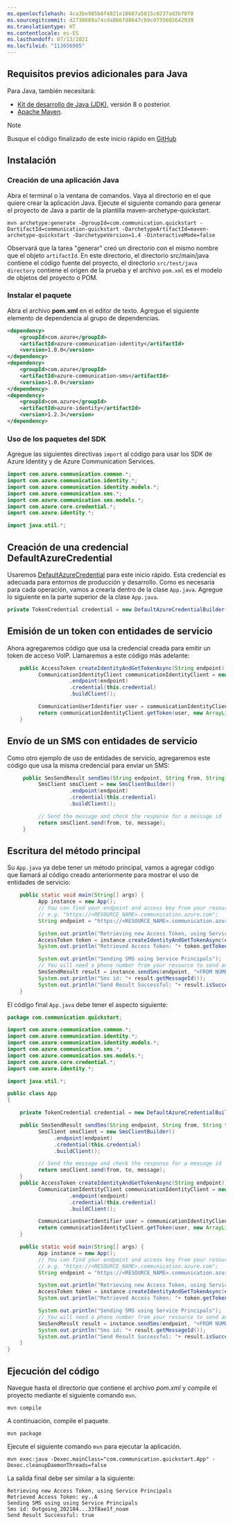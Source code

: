 ```yaml
---
ms.openlocfilehash: 4ca3be985b0f4821e18607a5815c0237ad3bf0f0
ms.sourcegitcommit: d2738669a74cda866fd8647cb9c0735602642939
ms.translationtype: HT
ms.contentlocale: es-ES
ms.lasthandoff: 07/13/2021
ms.locfileid: "113656985"
---
```

## <a name="additional-prerequisites-for-java"></a>Requisitos previos adicionales para Java
Para Java, también necesitará:
- [Kit de desarrollo de Java (JDK)](/azure/developer/java/fundamentals/java-jdk-install), versión 8 o posterior.
- [Apache Maven](https://maven.apache.org/download.cgi).

> [!NOTE]
> Busque el código finalizado de este inicio rápido en [GitHub](https://github.com/Azure-Samples/communication-services-java-quickstarts/tree/main/use-managed-Identity)

## <a name="setting-up"></a>Instalación

### <a name="create-a-new-java-application"></a>Creación de una aplicación Java

Abra el terminal o la ventana de comandos. Vaya al directorio en el que quiere crear la aplicación Java. Ejecute el siguiente comando para generar el proyecto de Java a partir de la plantilla maven-archetype-quickstart.

```console
mvn archetype:generate -DgroupId=com.communication.quickstart -DartifactId=communication-quickstart -DarchetypeArtifactId=maven-archetype-quickstart -DarchetypeVersion=1.4 -DinteractiveMode=false
```

Observará que la tarea "generar" creó un directorio con el mismo nombre que el objeto `artifactId`. En este directorio, el directorio src/main/java contiene el código fuente del proyecto, el directorio `src/test/java directory` contiene el origen de la prueba y el archivo `pom.xml` es el modelo de objetos del proyecto o POM.

### <a name="install-the-package"></a>Instalar el paquete

Abra el archivo **pom.xml** en el editor de texto. Agregue el siguiente elemento de dependencia al grupo de dependencias.

```xml
<dependency>
    <groupId>com.azure</groupId>
    <artifactId>azure-communication-identity</artifactId>
    <version>1.0.0</version>
</dependency>
<dependency>
    <groupId>com.azure</groupId>
    <artifactId>azure-communication-sms</artifactId>
    <version>1.0.0</version>
</dependency>
<dependency>
    <groupId>com.azure</groupId>
    <artifactId>azure-identity</artifactId>
    <version>1.2.3</version>
</dependency>
```

### <a name="use-the-sdk-packages"></a>Uso de los paquetes del SDK

Agregue las siguientes directivas `import` al código para usar los SDK de Azure Identity y de Azure Communication Services.

```java
import com.azure.communication.common.*;
import com.azure.communication.identity.*;
import com.azure.communication.identity.models.*;
import com.azure.communication.sms.*;
import com.azure.communication.sms.models.*;
import com.azure.core.credential.*;
import com.azure.identity.*;

import java.util.*;
```

## <a name="create-a-defaultazurecredential"></a>Creación de una credencial DefaultAzureCredential

Usaremos [DefaultAzureCredential](/java/api/com.azure.identity.defaultazurecredential) para este inicio rápido. Esta credencial es adecuada para entornos de producción y desarrollo. Como es necesaria para cada operación, vamos a crearla dentro de la clase `App.java`. Agregue lo siguiente en la parte superior de la clase `App.java`.

```java
private TokenCredential credential = new DefaultAzureCredentialBuilder().build();
```

## <a name="issue-a-token-with-service-principals"></a>Emisión de un token con entidades de servicio

Ahora agregaremos código que usa la credencial creada para emitir un token de acceso VoIP. Llamaremos a este código más adelante:

```java
    public AccessToken createIdentityAndGetTokenAsync(String endpoint) {
          CommunicationIdentityClient communicationIdentityClient = new CommunicationIdentityClientBuilder()
                    .endpoint(endpoint)
                    .credential(this.credential)
                    .buildClient();

          CommunicationUserIdentifier user = communicationIdentityClient.createUser();
          return communicationIdentityClient.getToken(user, new ArrayList<>(Arrays.asList(CommunicationTokenScope.CHAT)));
    }
```

## <a name="send-an-sms-with-service-principals"></a>Envío de un SMS con entidades de servicio

Como otro ejemplo de uso de entidades de servicio, agregaremos este código que usa la misma credencial para enviar un SMS:

```java
     public SmsSendResult sendSms(String endpoint, String from, String to, String message) {
          SmsClient smsClient = new SmsClientBuilder()
                    .endpoint(endpoint)
                    .credential(this.credential)
                    .buildClient();

          // Send the message and check the response for a message id
          return smsClient.send(from, to, message);
     }
```
## <a name="write-the-main-method"></a>Escritura del método principal

Su `App.java` ya debe tener un método principal, vamos a agregar código que llamará al código creado anteriormente para mostrar el uso de entidades de servicio:
```java
    public static void main(String[] args) {
          App instance = new App();
          // You can find your endpoint and access key from your resource in the Azure portal
          // e.g. "https://<RESOURCE_NAME>.communication.azure.com";
          String endpoint = "https://<RESOURCE_NAME>.communication.azure.com/";

          System.out.println("Retrieving new Access Token, using Service Principals");
          AccessToken token = instance.createIdentityAndGetTokenAsync(endpoint);
          System.out.println("Retrieved Access Token: "+ token.getToken());

          System.out.println("Sending SMS using Service Principals");
          // You will need a phone number from your resource to send an SMS.
          SmsSendResult result = instance.sendSms(endpoint, "<FROM NUMBER>", "<TO NUMBER>", "Hello from Service Principals");
          System.out.println("Sms id: "+ result.getMessageId());
          System.out.println("Send Result Successful: "+ result.isSuccessful());
    }
```

El código final `App.java` debe tener el aspecto siguiente:

```java
package com.communication.quickstart;

import com.azure.communication.common.*;
import com.azure.communication.identity.*;
import com.azure.communication.identity.models.*;
import com.azure.communication.sms.*;
import com.azure.communication.sms.models.*;
import com.azure.core.credential.*;
import com.azure.identity.*;

import java.util.*;

public class App 
{

    private TokenCredential credential = new DefaultAzureCredentialBuilder().build();

    public SmsSendResult sendSms(String endpoint, String from, String to, String message) {
          SmsClient smsClient = new SmsClientBuilder()
               .endpoint(endpoint)
               .credential(this.credential)
               .buildClient();

          // Send the message and check the response for a message id
          return smsClient.send(from, to, message);
    }
    public AccessToken createIdentityAndGetTokenAsync(String endpoint) {
          CommunicationIdentityClient communicationIdentityClient = new CommunicationIdentityClientBuilder()
                    .endpoint(endpoint)
                    .credential(this.credential)
                    .buildClient();

          CommunicationUserIdentifier user = communicationIdentityClient.createUser();
          return communicationIdentityClient.getToken(user, new ArrayList<>(Arrays.asList(CommunicationTokenScope.CHAT)));
    }

    public static void main(String[] args) {
          App instance = new App();
          // You can find your endpoint and access key from your resource in the Azure portal
          // e.g. "https://<RESOURCE_NAME>.communication.azure.com";
          String endpoint = "https://<RESOURCE_NAME>.communication.azure.com/";

          System.out.println("Retrieving new Access Token, using Service Principals");
          AccessToken token = instance.createIdentityAndGetTokenAsync(endpoint);
          System.out.println("Retrieved Access Token: "+ token.getToken());

          System.out.println("Sending SMS using Service Principals");
          // You will need a phone number from your resource to send an SMS.
          SmsSendResult result = instance.sendSms(endpoint, "<FROM NUMBER>", "<TO NUMBER>", "Hello from Service Principals");
          System.out.println("Sms id: "+ result.getMessageId());
          System.out.println("Send Result Successful: "+ result.isSuccessful());
    }
}
```

## <a name="run-the-code"></a>Ejecución del código

Navegue hasta el directorio que contiene el archivo *pom.xml* y compile el proyecto mediante el siguiente comando `mvn`.

```console
mvn compile
```

A continuación, compile el paquete.

```console
mvn package
```

Ejecute el siguiente comando `mvn` para ejecutar la aplicación.

```console
mvn exec:java -Dexec.mainClass="com.communication.quickstart.App" -Dexec.cleanupDaemonThreads=false
```

La salida final debe ser similar a la siguiente:
```
Retrieving new Access Token, using Service Principals
Retrieved Access Token: ey..A
Sending SMS using using Service Principals
Sms id: Outgoing_202104...33f8ae1f_noam
Send Result Successful: true
```